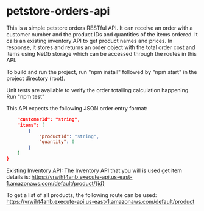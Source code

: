 # petstore-orders-api

This is a simple petstore orders RESTful API. It can receive an order with a customer number and the product IDs and quantities of the items ordered. It calls an existing inventory API to get product names and prices. In response, it stores and returns an order object with the total order cost and items using NeDb storage which can be accessed through the routes in this API.

To build and run the project, run "npm install" followed by "npm start" in the project directory (root).

Unit tests are available to verify the order totalling calculation happening.
Run "npm test"

This API expects the following JSON order entry format:

```json
    "customerId": "string",
    "items": [
        {
            "productId": "string",
            "quantity": 0
        }
    ]
}
```

Existing Inventory API:
The Inventory API that you will is used get item details is:
https://vrwiht4anb.execute-api.us-east-1.amazonaws.com/default/product/{id}

To get a list of all products, the following route can be used:
https://vrwiht4anb.execute-api.us-east-1.amazonaws.com/default/product
